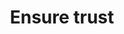 ---
title: Ensure trust
permalink: /patterns/complex-form/ensure-trust/
layout: styleguide
category: Patterns
lead: Help users understand what they will need to complete the form, what the information will be used for, and how we’ll protect their privacy and security.
---